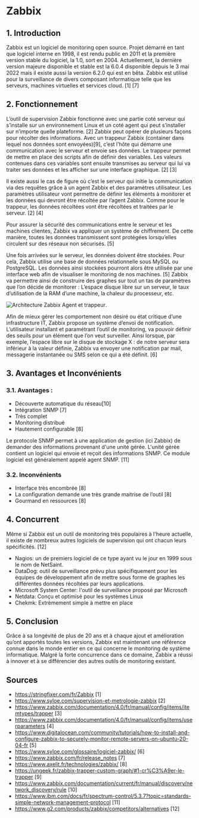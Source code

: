 # Zabbix

## 1. Introduction
Zabbix est un logiciel de monitoring open source. Projet démarré en tant que logiciel interne en 1998, il est rendu public en 2011 et la première version stable du logiciel, la 1.0, sort en 2004. Actuellement, la dernière version majeure disponible et stable est la 6.0.4 disponible depuis le 3 mai 2022 mais il existe aussi la version 6.2.0 qui est en bêta. Zabbix est utilisé pour la surveillance de divers composant informatique telle que les serveurs, machines virtuelles et services cloud. [1] [7]


## 2. Fonctionnement
L’outil de supervision Zabbix fonctionne avec une partie coté serveur qui s’installe sur un environnement Linux et un coté agent qui peut s’installer sur n’importe quelle plateforme. [2]
Zabbix peut opérer de plusieurs façons pour récolter des informations. Avec un trappeur Zabbix (container dans lequel nos données sont envoyées)[9], c’est l’hôte qui démarre une communication avec le serveur et envoie ses données. Le trappeur permet de mettre en place des scripts afin de définir des variables. Les valeurs contenues dans ces variables sont ensuite transmises au serveur qui lui va traiter ses données et les afficher sur une interface graphique. [2] [3]<br>

Il existe aussi le cas de figure où c’est le serveur qui initie la communication via des requêtes grâce à un agent Zabbix et des paramètres utilisateur. Les paramètres utilisateur vont permettre de définir les éléments à monitorer et les données qui devront être récoltée par l’agent Zabbix. Comme pour le trappeur, les données récoltées vont être récoltées et traitées par le serveur. [2] [4] <br>


Pour assurer la sécurité des communications entre le serveur et les machines clientes, Zabbix va appliquer un système de chiffrement. De cette manière, toutes les données transmissent sont protégées lorsqu’elles circulent sur des réseaux non sécurisés. [5] <br>

Une fois arrivées sur le serveur, les données doivent être stockées. Pour cela, Zabbix utilise une base de données relationnelle sous MySQL ou PostgreSQL. Les données ainsi stockées pourront alors être utilisée par une interface web afin de visualiser le monitoring de nos machines. [5]
Zabbix va permettre ainsi de construire des graphes sur tout un tas de paramètres que l’on décide de monitorer : L’espace disque libre sur un serveur, le taux d’utilisation de la RAM d’une machine, la chaleur du processeur, etc. <br>

![Architecture Zabbix Agent et trappeur](http://www.kjkoster.org/zapcat/Architecture_files/zabbix%20arch.png).

Afin de mieux gérer les comportement non désiré ou état critique d’une infrastructure IT, Zabbix propose un système d’envoi de notification. L’utilisateur installant et paramétrant l’outil de monitoring, va pouvoir définir des seuils pour un élément que l’on veut surveiller. Ainsi lorsque, par exemple, l’espace libre sur le disque de stockage X : de notre serveur sera inférieur à la valeur définie, Zabbix va envoyer une notification par mail, messagerie instantanée ou SMS selon ce qui a été définit. [6] <br>

## 3. Avantages et Inconvénients
### 3.1. Avantages :
* Découverte automatique du réseau[10]
* Intégration SNMP [7]
* Très complet
* Monitoring distribué
* Hautement configurable [8]

Le protocole SNMP permet à une application de gestion (ici Zabbix) de demander des informations provenant d'une unité gérée. L'unité gérée contient un logiciel qui envoie et reçoit des informations SNMP. Ce module logiciel est généralement appelé agent SNMP. [11]

### 3.2. Inconvénients
* Interface très encombrée [8]
* La configuration demande une très grande maitrise de l’outil [8]
* Gourmand en ressources [8]

## 4. Concurrent
Même si Zabbix est un outil de monitoring très populaires à l'heure actuelle, il existe de nombreux autres logiciels de supervision qui ont chacun leurs spécificités. [12]
* Nagios: un de premiers logiciel de ce type ayant vu le jour en 1999 sous le nom de NetSaint.
* DataDog: outil de surveillance prévu plus spécifiquement pour les équipes de développement afin de mettre sous forme de graphes les différentes données récoltées par leurs applications.
* Microsoft System Center: l'outil de surveillance proposé par Microsoft
* Netdata: Conçu et optimisé pour les systèmes Linux
* Chekmk: Extrèmement simple à mettre en place


## 5. Conclusion
Grâce à sa longévité de plus de 20 ans et à chaque ajout et amélioration qu’ont apportés toutes les versions, Zabbix est maintenant une référence connue dans le monde entier en ce qui concerne le monitoring de système informatique. Malgré la forte concurrence dans ce domaine, Zabbix a réussi à innover et à se différencier des autres outils de monitoring existant. <br>


## Sources
* https://stringfixer.com/fr/Zabbix [1]
* https://www.syloe.com/supervision-et-metrologie-zabbix [2]
* https://www.zabbix.com/documentation/4.0/fr/manual/config/items/itemtypes/trapper [3]
* https://www.zabbix.com/documentation/4.0/fr/manual/config/items/userparameters [4]
* https://www.digitalocean.com/community/tutorials/how-to-install-and-configure-zabbix-to-securely-monitor-remote-servers-on-ubuntu-20-04-fr [5]
* https://www.syloe.com/glossaire/logiciel-zabbix/ [6]
* https://www.zabbix.com/fr/release_notes [7]
* https://www.axelit.fr/technologies/zabbix/ [8]
* https://ungeek.fr/zabbix-trapper-custom-graph/#1-cr%C3%A9er-le-trapper [9]
* https://www.zabbix.com/documentation/current/fr/manual/discovery/network_discovery/rule [10]
* https://www.ibm.com/docs/fr/spectrum-control/5.3.7?topic=standards-simple-network-management-protocol [11]
* https://www.g2.com/products/zabbix/competitors/alternatives [12]
